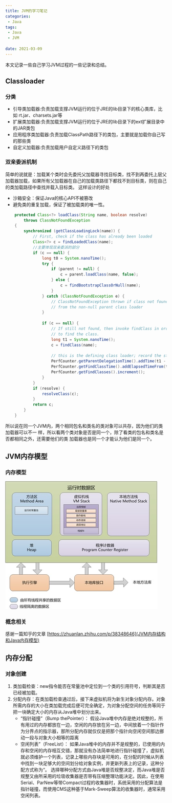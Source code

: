 ```yaml
---
title: JVM的学习笔记
categories: 
 - Java
tags:
 - Java
 - JVM

date: 2021-03-09
---
```


本文记录一些自己学习JVM过程的一些记录和总结。
## Classloader
### 分类
* 引导类加载器:负责加载支撑JVM运行的位于JRE的lib目录下的核心类库，比如 rt.jar、charsets.jar等
* 扩展类加载器:负责加载支撑JVM运行的位于JRE的lib目录下的ext扩展目录中的JAR类包
* 应用程序类加载器:负责加载ClassPath路径下的类包，主要就是加载你自己写的那些类
* 自定义加载器:负责加载用户自定义路径下的类包

### 双亲委派机制
简单的说就是：加载某个类时会先委托父加载器寻找目标类，找不到再委托上层父加载器加载，如果所有父加载器在自己的加载类路径下都找不到目标类，则在自己的类加载路径中查找并载入目标类。
这样设计的好处
* 沙箱安全：保证Java的核心API不被篡改
* 避免类的重复加载，保证了被加载类的唯一性。

```java
    protected Class<?> loadClass(String name, boolean resolve)
        throws ClassNotFoundException
    {
        synchronized (getClassLoadingLock(name)) {
            // First, check if the class has already been loaded
            Class<?> c = findLoadedClass(name);
            //主要体现双亲委派的部分
            if (c == null) {
                long t0 = System.nanoTime();
                try {
                    if (parent != null) {
                        c = parent.loadClass(name, false);
                    } else {
                        c = findBootstrapClassOrNull(name);
                    }
                } catch (ClassNotFoundException e) {
                    // ClassNotFoundException thrown if class not found
                    // from the non-null parent class loader
                }

                if (c == null) {
                    // If still not found, then invoke findClass in order
                    // to find the class.
                    long t1 = System.nanoTime();
                    c = findClass(name);

                    // this is the defining class loader; record the stats
                    PerfCounter.getParentDelegationTime().addTime(t1 - t0);
                    PerfCounter.getFindClassTime().addElapsedTimeFrom(t1);
                    PerfCounter.getFindClasses().increment();
                }
            }
            if (resolve) {
                resolveClass(c);
            }
            return c;
        }
    }
```

所以说在同一个JVM内，两个相同包名和类名的类对象可以共存，因为他们的类加载器可以不一 样，所以看两个类对象是否是同一个，除了看类的包名和类名是否都相同之外，还需要他们的类 加载器也是同一个才能认为他们是同一个。

## JVM内存模型

### 内存模型
![0001](/blog/java/jvm/jvm.jpeg)

### 概念相关
感谢一篇知乎的文章
[https://zhuanlan.zhihu.com/p/38348646](JVM内存结构和Java内存模型) 


## 内存分配

### 对象创建
1. 类加载检查：new指令能否在常量池中定位到一个类的引用符号，判断其是否已经被加载。
2. 分配内存：在类加载检查通过后，接下来虚拟机将为新生对象分配内存。对象所需内存的大小在类加载完成后便可完全确定，为对象分配空间的任务等同于把一块确定大小的内存从Java堆中划分出来。
    * “指针碰撞”（Bump thePointer）：
    假设Java堆中内存是绝对规整的，所有用过的内存都放在一边，空闲的内存放在另一边，中间放着一个指针作为分界点的指示器，那所分配内存就仅仅是把那个指针向空闲空间那边挪动一段与对象大小相等的距离
    * 空闲列表”（FreeList）：
    如果Java堆中的内存并不是规整的，已使用的内存和空闲的内存相互交错，那就没有办法简单地进行指针碰撞了，虚拟机就必须维护一个列表，记录上哪些内存块是可用的，在分配的时候从列表中找到一块足够大的空间划分给对象实例，并更新列表上的记录，这种分配方式称为“。
选择哪种分配方式由Java堆是否规整决定，而Java堆是否规整又由所采用的垃圾收集器是否带有压缩整理功能决定。因此，在使用Serial、ParNew等带Compact过程的收集器时，系统采用的分配算法是指针碰撞，而使用CMS这种基于Mark-Sweep算法的收集器时，通常采用空闲列表。
